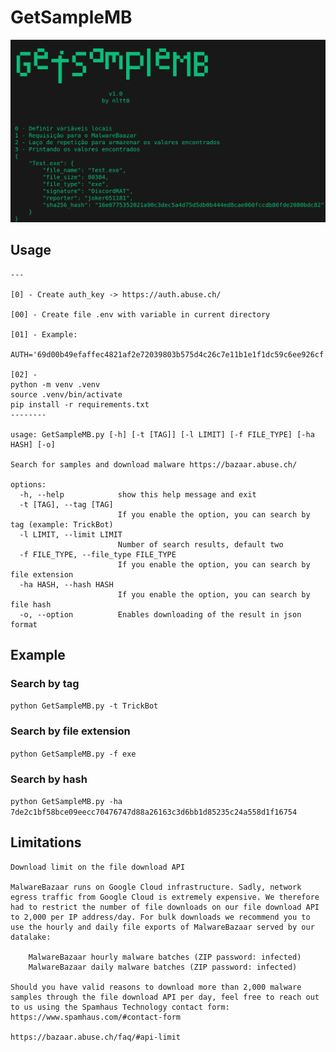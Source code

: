 # GetSampleMB

![](GetSampleMB.png)

## Usage

```
---

[0] - Create auth_key -> https://auth.abuse.ch/

[00] - Create file .env with variable in current directory 

[01] - Example:
  AUTH='69d00b49efaffec4821af2e72039803b575d4c26c7e11b1e1f1dc59c6ee926cf'

[02] -
python -m venv .venv
source .venv/bin/activate
pip install -r requirements.txt
--------

usage: GetSampleMB.py [-h] [-t [TAG]] [-l LIMIT] [-f FILE_TYPE] [-ha HASH] [-o]

Search for samples and download malware https://bazaar.abuse.ch/

options:
  -h, --help            show this help message and exit
  -t [TAG], --tag [TAG]
                        If you enable the option, you can search by tag (example: TrickBot)
  -l LIMIT, --limit LIMIT
                        Number of search results, default two
  -f FILE_TYPE, --file_type FILE_TYPE
                        If you enable the option, you can search by file extension
  -ha HASH, --hash HASH
                        If you enable the option, you can search by file hash
  -o, --option          Enables downloading of the result in json format

```

## Example

### Search by tag
`python GetSampleMB.py -t TrickBot`

### Search by file extension
`python GetSampleMB.py -f exe`

### Search by hash
`python GetSampleMB.py -ha 7de2c1bf58bce09eecc70476747d88a26163c3d6bb1d85235c24a558d1f16754`


## Limitations 

```
Download limit on the file download API

MalwareBazaar runs on Google Cloud infrastructure. Sadly, network egress traffic from Google Cloud is extremely expensive. We therefore had to restrict the number of file downloads on our file download API to 2,000 per IP address/day. For bulk downloads we recommend you to use the hourly and daily file exports of MalwareBazaar served by our datalake:

    MalwareBazaar hourly malware batches (ZIP password: infected)
    MalwareBazaar daily malware batches (ZIP password: infected)

Should you have valid reasons to download more than 2,000 malware samples through the file download API per day, feel free to reach out to us using the Spamhaus Technology contact form:
https://www.spamhaus.com/#contact-form

https://bazaar.abuse.ch/faq/#api-limit

```
